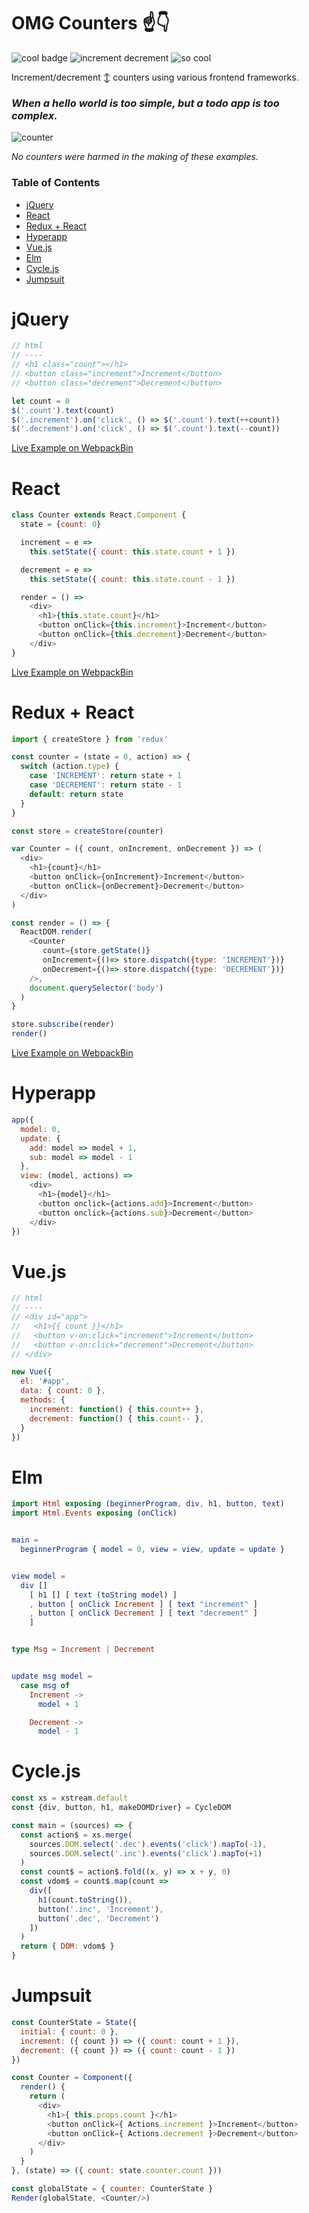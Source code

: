 # OMG Counters ☝️️👇
![cool badge](https://img.shields.io/badge/omg-counters-ff69b4.svg)
![increment decrement](https://img.shields.io/badge/%E2%98%9D%EF%B8%8F%EF%B8%8F%20increment-%F0%9F%91%87%20decrement-blue.svg)
![so cool](https://img.shields.io/badge/so-cool-brightgreen.svg)

Increment/decrement ↕️️ counters using various frontend frameworks.

### _When a hello world is too simple, but a todo app is too complex._

![counter](https://cloud.githubusercontent.com/assets/943555/23040607/f434064e-f45f-11e6-8ca4-a4858dd62b28.gif)

_No counters were harmed in the making of these examples._

### Table of Contents

<!-- START doctoc generated TOC please keep comment here to allow auto update -->
<!-- DON'T EDIT THIS SECTION, INSTEAD RE-RUN doctoc TO UPDATE -->

- [jQuery](#jquery)
- [React](#react)
- [Redux + React](#redux--react)
- [Hyperapp](#hyperapp)
- [Vue.js](#vuejs)
- [Elm](#elm)
- [Cycle.js](#cyclejs)
- [Jumpsuit](#jumpsuit)

<!-- END doctoc generated TOC please keep comment here to allow auto update -->


# jQuery

```js
// html
// ----
// <h1 class="count"></h1>
// <button class="increment">Increment</button>
// <button class="decrement">Decrement</button>

let count = 0
$('.count').text(count)
$('.increment').on('click', () => $('.count').text(++count))
$('.decrement').on('click', () => $('.count').text(--count))
```

[Live Example on WebpackBin](http://www.webpackbin.com/VyZb9Z1KG)

# React

```js
class Counter extends React.Component {
  state = {count: 0}

  increment = e =>
    this.setState({ count: this.state.count + 1 })

  decrement = e =>
    this.setState({ count: this.state.count - 1 })

  render = () =>  
    <div>
      <h1>{this.state.count}</h1>
      <button onClick={this.increment}>Increment</button>
      <button onClick={this.decrement}>Decrement</button>
    </div>
}
```

[Live Example on WebpackBin](http://www.webpackbin.com/4kvMWMkKG)

# Redux + React

```js
import { createStore } from 'redux'

const counter = (state = 0, action) => {
  switch (action.type) {
    case 'INCREMENT': return state + 1
    case 'DECREMENT': return state - 1
    default: return state
  }
}

const store = createStore(counter)

var Counter = ({ count, onIncrement, onDecrement }) => (
  <div>
    <h1>{count}</h1>
    <button onClick={onIncrement}>Increment</button>
    <button onClick={onDecrement}>Decrement</button>
  </div>  
)

const render = () => {
  ReactDOM.render(
    <Counter
       count={store.getState()}
       onIncrement={()=> store.dispatch({type: 'INCREMENT'})}
       onDecrement={()=> store.dispatch({type: 'DECREMENT'})}
    />,
    document.querySelector('body')
  )
}

store.subscribe(render)
render()
```

[Live Example on WebpackBin](http://www.webpackbin.com/N1M2ZGyFG)

# Hyperapp

```js
app({
  model: 0,
  update: {
    add: model => model + 1,
    sub: model => model - 1
  },
  view: (model, actions) =>
    <div>
      <h1>{model}</h1>
      <button onclick={actions.add}>Increment</button>
      <button onclick={actions.sub}>Decrement</button>
    </div>
})
```

# Vue.js

```js
// html
// ----
// <div id="app">
//   <h1>{{ count }}</h1>
//   <button v-on:click="increment">Increment</button>
//   <button v-on:click="decrement">Decrement</button>
// </div>

new Vue({
  el: '#app',
  data: { count: 0 },
  methods: {
  	increment: function() { this.count++ },
  	decrement: function() { this.count-- },
  }
})
```

# Elm

```elm
import Html exposing (beginnerProgram, div, h1, button, text)
import Html.Events exposing (onClick)


main =
  beginnerProgram { model = 0, view = view, update = update }


view model =
  div []
    [ h1 [] [ text (toString model) ]
    , button [ onClick Increment ] [ text "increment" ]
    , button [ onClick Decrement ] [ text "decrement" ]
    ]


type Msg = Increment | Decrement


update msg model =
  case msg of
    Increment ->
      model + 1

    Decrement ->
      model - 1
```

# Cycle.js

```js
const xs = xstream.default
const {div, button, h1, makeDOMDriver} = CycleDOM

const main = (sources) => {
  const action$ = xs.merge(
    sources.DOM.select('.dec').events('click').mapTo(-1),
    sources.DOM.select('.inc').events('click').mapTo(+1)
  )
  const count$ = action$.fold((x, y) => x + y, 0)
  const vdom$ = count$.map(count =>
    div([
      h1(count.toString()),
      button('.inc', 'Increment'),
      button('.dec', 'Decrement')
    ])
  )
  return { DOM: vdom$ }
}
```

# Jumpsuit

```js
const CounterState = State({
  initial: { count: 0 },
  increment: ({ count }) => ({ count: count + 1 }),
  decrement: ({ count }) => ({ count: count - 1 })
})

const Counter = Component({
  render() {
    return (
      <div>
        <h1>{ this.props.count }</h1>
        <button onClick={ Actions.increment }>Increment</button>
        <button onClick={ Actions.decrement }>Decrement</button>
      </div>
    )
  }
}, (state) => ({ count: state.counter.count }))

const globalState = { counter: CounterState }
Render(globalState, <Counter/>)
```
